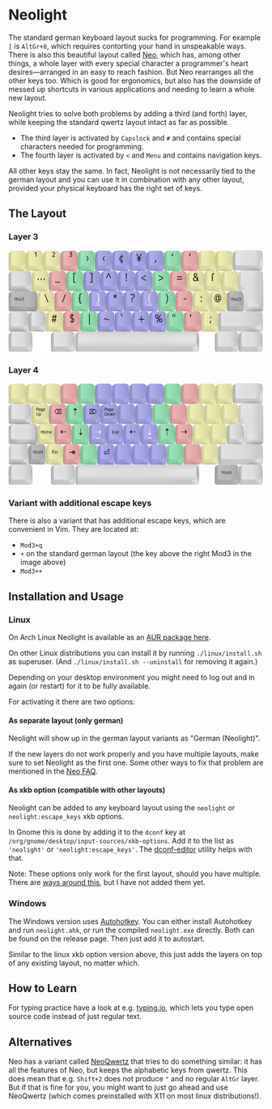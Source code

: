 # Neolight
The standard german keyboard layout sucks for programming.
For example `[` is `AltGr+8`, which requires contorting your hand in unspeakable ways.
There is also this beautiful layout called [Neo], which has, among other things, a whole layer with every special character a programmer's heart desires—arranged in an easy to reach fashion.
But Neo rearranges all the other keys too.
Which is good for ergonomics, but also has the downside of messed up shortcuts in various applications and needing to learn a whole new layout.

Neolight tries to solve both problems by adding a third (and forth) layer, while keeping the standard qwertz layout intact as far as possible.
* The third layer is activated by `Capslock` and `#` and contains special characters needed for programming.
* The fourth layer is activated by `<` and `Menu` and contains navigation keys.

All other keys stay the same. In fact, Neolight is not necessarily tied to the german layout and you can use it in combination with any other layout, provided your physical keyboard has the right set of keys.

[Neo]: https://www.neo-layout.org/


## The Layout
### Layer 3
<img src="images/layer3.png?raw=true" height="200px">

### Layer 4
<img src="images/layer4.png?raw=true" height="200px">


### Variant with additional escape keys
There is also a variant that has additional escape keys, which are convenient in Vim.
They are located at:
* `Mod3+q`
* `+` on the standard german layout (the key above the right Mod3 in the image above)
* `Mod3++`


## Installation and Usage
### Linux
On Arch Linux Neolight is available as an [AUR package here][AUR].

On other Linux distributions you can install it by running `./linux/install.sh` as superuser. (And `./linux/install.sh --uninstall` for removing it again.)

Depending on your desktop environment you might need to log out and in again (or restart) for it to be fully available.

For activating it there are two options:

[AUR]: https://aur.archlinux.org/packages/neolight


#### As separate layout (only german)
Neolight will show up in the german layout variants as "German (Neolight)".

If the new layers do not work properly and you have multiple layouts, make sure to set Neolight as the first one. Some other ways to fix that problem are mentioned in the [Neo FAQ].

[Neo FAQ]: https://neo-layout.org/Probleme/FAQ/#die-vierte-ebene-funktioniert-nicht-wenn-neo-als-zweitlayout-eingestellt-ist


#### As xkb option (compatible with other layouts)

Neolight can be added to any keyboard layout using the `neolight` or `neolight:escape_keys` xkb options.

In Gnome this is done by adding it to the `dconf` key at `/org/gnome/desktop/input-sources/xkb-options`.
Add it to the list as `'neolight'` or `'neolight:escape_keys'`.
The [dconf-editor] utility helps with that.

Note: These options only work for the first layout, should you have multiple. There are [ways around this][groups-issue], but I have not added them yet.

[dconf-editor]: https://man.archlinux.org/man/dconf-editor.1
[groups-issue]: https://github.com/xkbcommon/libxkbcommon/issues/97#issuecomment-500115821


### Windows
The Windows version uses [Autohotkey]. You can either install Autohotkey and run `neolight.ahk`, or run the compiled `neolight.exe` directly.
Both can be found on the release page.
Then just add it to autostart.

Similar to the linux xkb option version above, this just adds the layers on top of any existing layout, no matter which.

[Autohotkey]: https://www.autohotkey.com/

## How to Learn
For typing practice have a look at e.g. [typing.io], which lets you type open source code instead of just regular text.

[typing.io]: http://typing.io/lessons

## Alternatives
Neo has a variant called [NeoQwertz] that tries to do something similar: it has all the features of Neo, but keeps the alphabetic keys from qwertz.
This does mean that e.g. `Shift+2` does not produce `"` and no regular `AltGr` layer.
But if that is fine for you, you might want to just go ahead and use NeoQwertz (which comes preinstalled with X11 on most linux distributions!).

[NeoQwertz]: https://www.neo-layout.org/Layouts/neoqwertz/
